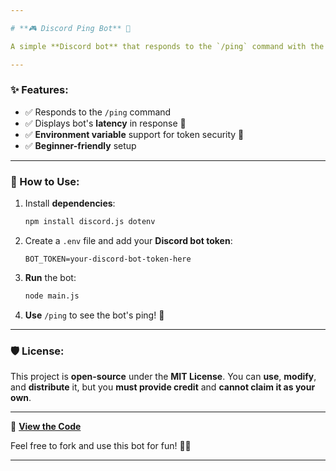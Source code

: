 ```yaml
---

# **🎮 Discord Ping Bot** 🚀

A simple **Discord bot** that responds to the `/ping` command with the bot's current **ping (latency)**. Built using **discord.js** and **dotenv** for easy token management! ⚡️

---
```


### **✨ Features:**
- ✅ Responds to the `/ping` command  
- ✅ Displays bot's **latency** in response 🏓  
- ✅ **Environment variable** support for token security 🔑  
- ✅ **Beginner-friendly** setup

---

### **🔧 How to Use:**

1. Install **dependencies**:
   ```bash
   npm install discord.js dotenv
   ```

2. Create a `.env` file and add your **Discord bot token**:
   ```env
   BOT_TOKEN=your-discord-bot-token-here
   ```

3. **Run** the bot:
   ```bash
   node main.js
   ```

4. **Use** `/ping` to see the bot's ping! 🏓

---

### **🛡️ License:**
This project is **open-source** under the **MIT License**. You can **use**, **modify**, and **distribute** it, but you **must provide credit** and **cannot claim it as your own**.

---
🔗 **[View the Code](https://github.com/K1z-Team/Discord-Simple-Ping-Command-JavaScript)**

Feel free to fork and use this bot for fun! 🎉🚀

---
